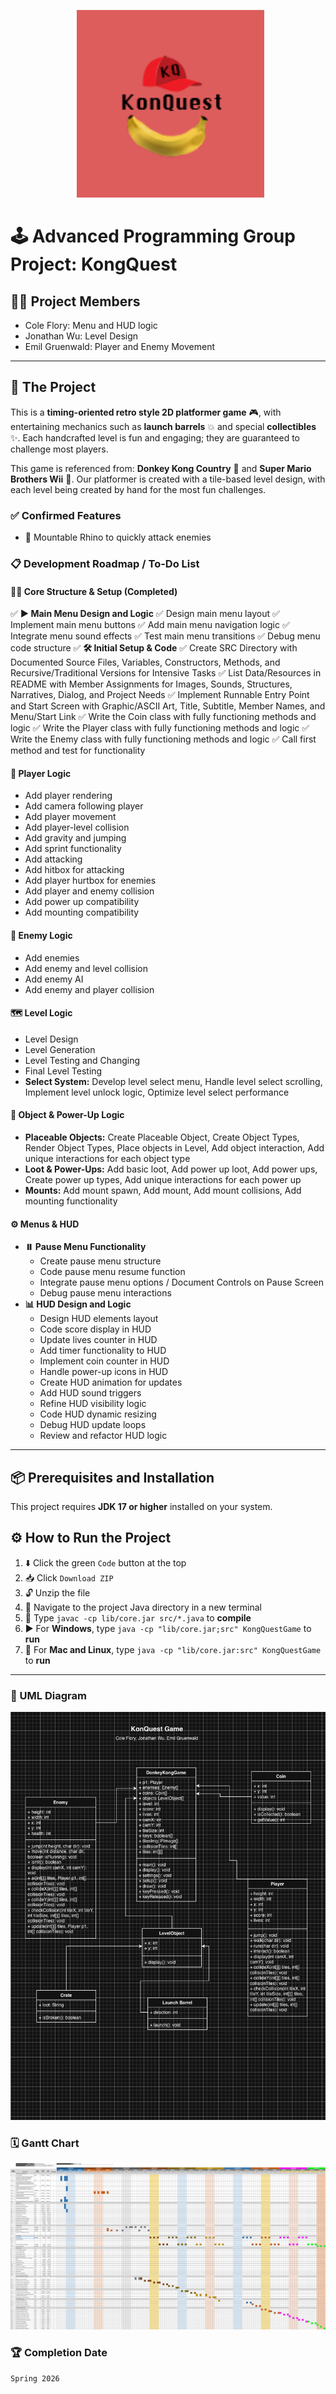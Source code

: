 <p align="center">
  <img src="https://github.com/CFlory-Programming/AdvProgrammingGroupProject/blob/main/resources/Logo.png?raw=true" alt="Logo" width="300"/>
</p>

# 🕹️ Advanced Programming Group Project: KongQuest

## 🧑‍💻 Project Members
* Cole Flory: Menu and HUD logic
* Jonathan Wu: Level Design
* Emil Gruenwald: Player and Enemy Movement

---

## 🚀 The Project
This is a **timing-oriented retro style 2D platformer game** 🎮, with entertaining mechanics such as **launch barrels** 💥 and special **collectibles** ✨. Each handcrafted level is fun and engaging; they are guaranteed to challenge most players.

This game is referenced from: **Donkey Kong Country** 🐒 and **Super Mario Brothers Wii** 🍄. Our platformer is created with a tile-based level design, with each level being created by hand for the most fun challenges.

### ✅ Confirmed Features
* 🦏 Mountable Rhino to quickly attack enemies

### 📋 Development Roadmap / To-Do List

#### 🧑‍💻 Core Structure & Setup (Completed)
✅ **▶️ Main Menu Design and Logic**
    ✅ Design main menu layout
    ✅ Implement main menu buttons
    ✅ Add main menu navigation logic
    ✅ Integrate menu sound effects
    ✅ Test main menu transitions
    ✅ Debug menu code structure
✅ **🛠️ Initial Setup & Code**
    ✅ Create SRC Directory with Documented Source Files, Variables, Constructors, Methods, and Recursive/Traditional Versions for Intensive Tasks
    ✅ List Data/Resources in README with Member Assignments for Images, Sounds, Structures, Narratives, Dialog, and Project Needs
    ✅ Implement Runnable Entry Point and Start Screen with Graphic/ASCII Art, Title, Subtitle, Member Names, and Menu/Start Link
    ✅ Write the Coin class with fully functioning methods and logic
    ✅ Write the Player class with fully functioning methods and logic
    ✅ Write the Enemy class with fully functioning methods and logic
    ✅ Call first method and test for functionality

#### 🧍 Player Logic
* Add player rendering
* Add camera following player
* Add player movement
* Add player-level collision
* Add gravity and jumping
* Add sprint functionality
* Add attacking
* Add hitbox for attacking
* Add player hurtbox for enemies
* Add player and enemy collision
* Add power up compatibility
* Add mounting compatibility

#### 👾 Enemy Logic
* Add enemies
* Add enemy and level collision
* Add enemy AI
* Add enemy and player collision

#### 🗺️ Level Logic
* Level Design
* Level Generation
* Level Testing and Changing
* Final Level Testing
* **Select System:** Develop level select menu, Handle level select scrolling, Implement level unlock logic, Optimize level select performance

#### 🎁 Object & Power-Up Logic
* **Placeable Objects:** Create Placeable Object, Create Object Types, Render Object Types, Place objects in Level, Add object interaction, Add unique interactions for each object type
* **Loot & Power-Ups:** Add basic loot, Add power up loot, Add power ups, Create power up types, Add unique interactions for each power up
* **Mounts:** Add mount spawn, Add mount, Add mount collisions, Add mounting functionality

#### ⚙️ Menus & HUD
* **⏸️ Pause Menu Functionality**
    * Create pause menu structure
    * Code pause menu resume function
    * Integrate pause menu options / Document Controls on Pause Screen
    * Debug pause menu interactions
* **📊 HUD Design and Logic**
    * Design HUD elements layout
    * Code score display in HUD
    * Update lives counter in HUD
    * Add timer functionality to HUD
    * Implement coin counter in HUD
    * Handle power-up icons in HUD
    * Create HUD animation for updates
    * Add HUD sound triggers
    * Refine HUD visibility logic
    * Code HUD dynamic resizing
    * Debug HUD update loops
    * Review and refactor HUD logic

---

## 📦 Prerequisites and Installation
This project requires **JDK 17 or higher** installed on your system.

## ⚙️ How to Run the Project

1. ⬇️ Click the green ```Code``` button at the top
2. 📥 Click ```Download ZIP```
3. 🔓 Unzip the file
4. 📂 Navigate to the project Java directory in a new terminal
5. 🔨 Type ```javac -cp lib/core.jar src/*.java``` to **compile**
6. ▶️ For **Windows**, type ```java -cp "lib/core.jar;src" KongQuestGame``` to **run**
7. 🍎 For **Mac and Linux**, type ```java -cp "lib/core.jar:src" KongQuestGame``` to **run**

---

### 📐 UML Diagram
![UML](https://github.com/CFlory-Programming/AdvProgrammingGroupProject/blob/main/resources/UML.png?raw=true)

### 🗓️ Gantt Chart
[![Gantt Chart](https://github.com/CFlory-Programming/AdvProgrammingGroupProject/blob/main/resources/GanttChart.png?raw=true)](https://docs.google.com/spreadsheets/d/1xASoYfVAewEmirk02xkfCbQ8PxtWTUCKN-IrQL0k6SI/edit?usp=sharing)

### 🏆 Completion Date
```Spring 2026```
